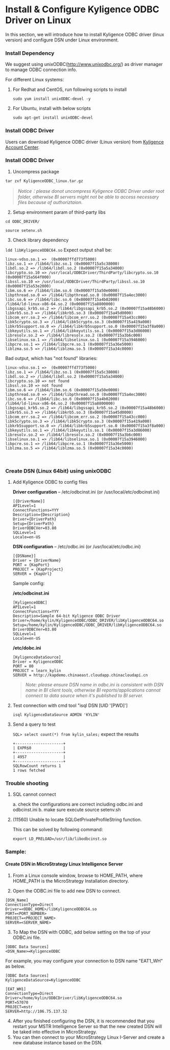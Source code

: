 # Install & Configure Kyligence ODBC Driver on Linux

In this section, we will introduce how to install Kyligence ODBC driver (linux version) and configure DSN under Linux environment. 

### Install Dependency

We suggest using unixODBC(http://www.unixodbc.org/) as driver manager to manage ODBC connection info.

For different Linux systems:

1. For Redhat and CentOS, run following scripts to install

   `sudo yum install unixODBC-devel -y` 

2. For Ubuntu, install with below scripts

   `sudo apt-get install unixODBC-devel`

### Install ODBC Driver

Users can download Kyligence ODBC driver (Linux version) from [Kyligence Account Center](http://account.kyligence.io).

### Install ODBC Driver

1. Uncompress package

`tar zxf KyligenceODBC_linux.tar.gz`

> *Notice：please donot uncompress Kyligence ODBC Driver under root folder, otherwise BI servers might not be able to access necessary files because of authoriztaion.*

2. Setup environment param of third-party libs

`cd ODBC_DRIVER/`

`source setenv.sh`

3. Check library dependency

`ldd libKyligenceODBC64.so`
Expect output shall be:

```
linux-vdso.so.1 =>  (0x00007ffd773f5000)
libz.so.1 => /lib64/libz.so.1 (0x00007f15a5c38000)
libdl.so.2 => /lib64/libdl.so.2 (0x00007f15a5a34000)
libcrypto.so.10 => /usr/local/ODBCDriver/ThirdParty/libcrypto.so.10 (0x00007f15a564f000)
libssl.so.10 => /usr/local/ODBCDriver/ThirdParty/libssl.so.10 (0x00007f15a53e2000)
libm.so.6 => /lib64/libm.so.6 (0x00007f15a50e0000)
libpthread.so.0 => /lib64/libpthread.so.0 (0x00007f15a4ec3000)
libc.so.6 => /lib64/libc.so.6 (0x00007f15a4b02000)
/lib64/ld-linux-x86-64.so.2 (0x00007f15a8800000)
libgssapi_krb5.so.2 => /lib64/libgssapi_krb5.so.2 (0x00007f15a48b6000)
libkrb5.so.3 => /lib64/libkrb5.so.3 (0x00007f15a45d0000)
libcom_err.so.2 => /lib64/libcom_err.so.2 (0x00007f15a43cc000)
libk5crypto.so.3 => /lib64/libk5crypto.so.3 (0x00007f15a419a000)
libkrb5support.so.0 => /lib64/libkrb5support.so.0 (0x00007f15a3f8a000)
libkeyutils.so.1 => /lib64/libkeyutils.so.1 (0x00007f15a3d86000)
libresolv.so.2 => /lib64/libresolv.so.2 (0x00007f15a3b6c000)
libselinux.so.1 => /lib64/libselinux.so.1 (0x00007f15a3946000)
libpcre.so.1 => /lib64/libpcre.so.1 (0x00007f15a36e5000)
liblzma.so.5 => /lib64/liblzma.so.5 (0x00007f15a34c0000)
```

Bad output, which has "not found" libraries:

```
linux-vdso.so.1 =>  (0x00007ffd773f5000)
libz.so.1 => /lib64/libz.so.1 (0x00007f15a5c38000)
libdl.so.2 => /lib64/libdl.so.2 (0x00007f15a5a34000)
libcrypto.so.10 => not found
libssl.so.10 => not found
libm.so.6 => /lib64/libm.so.6 (0x00007f15a50e0000)
libpthread.so.0 => /lib64/libpthread.so.0 (0x00007f15a4ec3000)
libc.so.6 => /lib64/libc.so.6 (0x00007f15a4b02000)
/lib64/ld-linux-x86-64.so.2 (0x00007f15a8800000)
libgssapi_krb5.so.2 => /lib64/libgssapi_krb5.so.2 (0x00007f15a48b6000)
libkrb5.so.3 => /lib64/libkrb5.so.3 (0x00007f15a45d0000)
libcom_err.so.2 => /lib64/libcom_err.so.2 (0x00007f15a43cc000)
libk5crypto.so.3 => /lib64/libk5crypto.so.3 (0x00007f15a419a000)
libkrb5support.so.0 => /lib64/libkrb5support.so.0 (0x00007f15a3f8a000)
libkeyutils.so.1 => /lib64/libkeyutils.so.1 (0x00007f15a3d86000)
libresolv.so.2 => /lib64/libresolv.so.2 (0x00007f15a3b6c000)
libselinux.so.1 => /lib64/libselinux.so.1 (0x00007f15a3946000)
libpcre.so.1 => /lib64/libpcre.so.1 (0x00007f15a36e5000)
liblzma.so.5 => /lib64/liblzma.so.5 (0x00007f15a34c0000)
```

​

### Create DSN (Linux 64bit) using unixODBC

1. Add Kyligence ODBC to config files

   **Driver configuration** – /etc/odbcinst.ini (or /usr/local/etc/odbcinst.ini)

   ```
   [{DriverName}]
   APILevel=1
   ConnectFunctions=YYY
   Description={Description}
   Driver={DriverPath}
   Setup={DriverPath}
   DriverODBCVer=03.80
   SQLLevel=1
   Locale=en-US
   ```

   **DSN configuration** – /etc/odbc.ini (or /usr/local/etc/odbc.ini)

   ```
   [{DSName}]
   Driver = {DriverName}
   PORT = {KapPort}
   PROJECT = {KapProject}
   SERVER = {KapUrl}
   ```

   Sample config: 

   **/etc/odbcinst.ini**

   ```
   [KyligenceODBC]
   APILevel=1
   ConnectFunctions=YYY
   Description=Sample 64-bit Kyligence ODBC Driver
   Driver=/home/kylin/KyligenceODBC/ODBC_DRIVER/libKyligenceODBC64.so
   Setup=/home/kylin/KyligenceODBC/ODBC_DRIVER/libKyligenceODBC64.so
   DriverODBCVer=03.80
   SQLLevel=1
   Locale=en-US
   ```

   **/etc/dobc.ini**

   ```
   [KyligenceDataSource]
   Driver = KyligenceODBC
   PORT = 80
   PROJECT = learn_kylin
   SERVER = http://kapdemo.chinaeast.cloudapp.chinacloudapi.cn
   ```

   > *Note: please ensure DSN name in odbc.ini is consistent with DSN name in BI client tools, otherwise BI reports/applications cannot connect to data source when it's published to BI server.*

2. Test connection with cmd tool "isql DSN [UID '[PWD]']

   `isql KyligenceDataSource ADMIN 'KYLIN'`

3. Send a query to test 

   `SQL> select count(*) from kylin_sales;`
   expect the results

   ```
   +---------------------+
   | EXPR$0              |
   +---------------------+
   | 4957                |
   +---------------------+
   SQLRowCount returns 1
   1 rows fetched
   ```



### Trouble shooting

1. SQL cannot connect       

   a. check the configurations are correct including odbc.ini and odbcinst.ini
   b. make sure execute source setenv.sh

2. (11560) Unable to locate SQLGetPrivateProfileString function.

   This can be solved by following command:   

   `export LD_PRELOAD=/usr/lib/libodbcinst.so`

### Sample:

#### Create DSN in MicroStrategy Linux Intelligence Server

1. From a Linux console window, browse to HOME_PATH, where HOME_PATH is the MicroStrategy Installation directory.

2. Open the ODBC.ini file to add new DSN to connect. 

```
[DSN_Name]
ConnectionType=Direct
Driver=<ODBC_HOME>/libKyligenceODBC64.so
PORT=<PORT_NUMBER>
PROJECT=<PROJECT_NAME>
SERVER=<SERVER_NAME>
```
3. To Map the DSN with ODBC, add below setting on the top of your ODBC.ini file. 

```
[ODBC Data Sources]
<DSN_Name>=KyligenceODBC
```

For example, you may configure your connection to DSN name "EAT1_WH" as below.

```
[ODBC Data Sources]
KyligenceDataSource=KyligenceODBC

[EAT_WH1]
ConnectionType=Direct
Driver=/home/kylin/ODBCDriver/libKyligenceODBC64.so
PORT=57070
PROJECT=mstr
SERVER=http://106.75.137.52
```
4. After you finished configuring the DSN, it is recommended that you restart your MSTR Intelligence Server so that the new created DSN will be taked into effective in MicroStrategy. 
5. You can then connect to your MicroStrategy Linux I-Server and create a new database instance based on the DSN.



